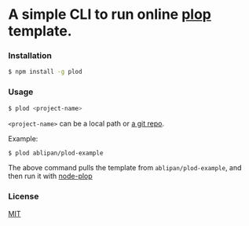 # A simple CLI to run online [plop](https://plopjs.com/) template.

### Installation

```bash
$ npm install -g plod
```

### Usage

```bash
$ plod <project-name>
```

`<project-name>` can be a local path or [a git repo](https://github.com/flipxfx/download-git-repo).

Example:

```bash
$ plod ablipan/plod-example
```

The above command pulls the template from `ablipan/plod-example`, and then run it with [node-plop](https://github.com/amwmedia/node-plop)

### License
[MIT](https://opensource.org/licenses/MIT)
